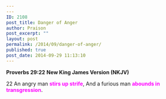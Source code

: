 ```yaml
---
---
ID: 2108
post_title: Danger of Anger
author: Praison
post_excerpt: ""
layout: post
permalink: /2014/09/danger-of-anger/
published: true
post_date: 2014-09-29 11:13:10
---
```

<strong>Proverbs 29:22</strong>
<strong> New King James Version (NKJV)</strong>

22 An angry man <span style="color: #ff00ff;"><strong>stirs up strife</strong></span>,
And a furious man <span style="color: #ff00ff;"><strong>abounds in transgression</strong></span>.